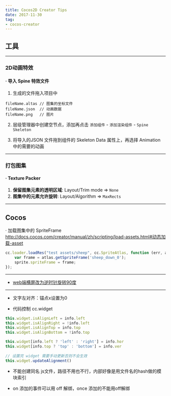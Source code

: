 ```yaml
---
title: Cocos2D Creator Tips
date: 2017-11-30
tag:
- cocos-creator
---
```


## 工具

---

### 2D动画特效

#### · 导入 Spine 特效文件

1. 生成的文件拖入项目中

```
fileName.altas // 图集的坐标文件
fileName.json  // 动画数据
fileName.png   // 图片
```

2. 层级管理器中创建空节点，添加再点击 `添加组件` - `添加渲染组件` - `Spine Skeleton`

3. 将导入的JSON 文件拖到组件的  Skeleton Data 属性上，再选择 Animation 中的需要的动画

---

### 打包图集
#### · Texture Packer

1. **保留图集元素的透明区域**: Layout/Trim mode => `None`
2. **图集中的元素允许旋转**: Layout/Algorithm => `MaxRects`

---

Cocos
---

· 加载图集中的 SpriteFrame 
<http://docs.cocos.com/creator/manual/zh/scripting/load-assets.html#动态加载-asset>

``` javascript
cc.loader.loadRes("test assets/sheep", cc.SpriteAtlas, function (err, atlas) {
    var frame = atlas.getSpriteFrame('sheep_down_0');
    sprite.spriteFrame = frame;
});
```

---

- [web端横屏改为逆时针旋转90度](http://forum.cocos.com/t/web-90/50145)

---
- 文字左对齐：锚点x设置为0

- 代码控制 cc.widget 

```javascript
this.widget.isAlignLeft = info.left
this.widget.isAlignRight = !info.left
this.widget.isAlignTop = info.top
this.widget.isAlignBottom = !info.top

this.widget[info.left ? 'left' : 'right'] = info.hor
this.widget[info.top ? 'top' : 'bottom'] = info.ver
    
// 设置完 widget 需要手动更新否则不会生效
this.widget.updateAlignment()
```

- 不能创建同名 js文件，路径不用也不行，内部好像是用文件名的hash做的模块索引

- on 添加的事件可以用 off 解绑，once 添加的不能用off解绑